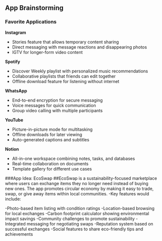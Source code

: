 ## App Brainstorming

### Favorite Applications

**Instagram**
- Stories feature that allows temporary content sharing
- Direct messaging with message reactions and disappearing photos
- IGTV for longer-form video content

**Spotify**
- Discover Weekly playlist with personalized music recommendations
- Collaborative playlists that friends can edit together
- Offline download feature for listening without internet

**WhatsApp**
- End-to-end encryption for secure messaging
- Voice messages for quick communication
- Group video calling with multiple participants

**YouTube**
- Picture-in-picture mode for multitasking
- Offline downloads for later viewing
- Auto-generated captions and subtitles

**Notion**
- All-in-one workspace combining notes, tasks, and databases
- Real-time collaboration on documents
- Template gallery for different use cases

###App Idea: EcoSwap
##EcoSwap is a sustainability-focused marketplace where users can exchange items they no longer need instead of buying new ones. The app promotes circular economy by making it easy to trade, swap, or give away items within local communities.
-Key features would include:

-Photo-based item listing with condition ratings
-Location-based browsing for local exchanges
-Carbon footprint calculator showing environmental impact savings
-Community challenges to promote sustainability
-Integrated messaging for negotiating swaps
-Reputation system based on successful exchanges
-Social features to share eco-friendly tips and achievements
